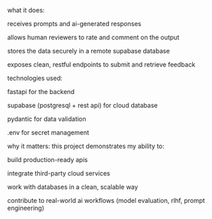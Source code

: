 what it does:

receives prompts and ai-generated responses

allows human reviewers to rate and comment on the output

stores the data securely in a remote supabase database

exposes clean, restful endpoints to submit and retrieve feedback

technologies used:

fastapi for the backend

supabase (postgresql + rest api) for cloud database

pydantic for data validation

.env for secret management

why it matters:
this project demonstrates my ability to:

build production-ready apis

integrate third-party cloud services

work with databases in a clean, scalable way

contribute to real-world ai workflows (model evaluation, rlhf, prompt engineering)
